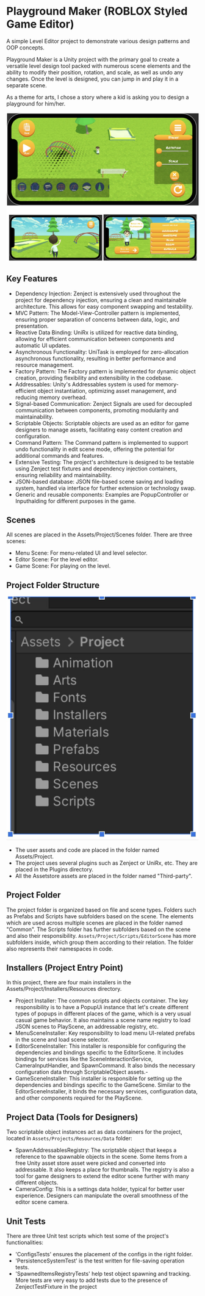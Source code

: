 # Playground Maker (ROBLOX Styled Game Editor)
A simple Level Editor project to demonstrate various design patterns and OOP concepts. 

Playground Maker is a Unity project with the primary goal to create a versatile level design tool packed with numerous scene elements and the ability to modify their position, rotation, and scale, as well as undo any changes. Once the level is designed, you can jump in and play it in a separate scene.

As a theme for arts, I chose a story where a kid is asking you to design a playground for him/her. 

![Menu](Menu.jpg)

## Key Features
- Dependency Injection: Zenject is extensively used throughout the project for dependency injection, ensuring a clean and maintainable architecture. This allows for easy component swapping and testability.
- MVC Pattern: The Model-View-Controller pattern is implemented, ensuring proper separation of concerns between data, logic, and presentation.
- Reactive Data Binding: UniRx is utilized for reactive data binding, allowing for efficient communication between components and automatic UI updates.
- Asynchronous Functionality: UniTask is employed for zero-allocation asynchronous functionality, resulting in better performance and resource management.
- Factory Pattern: The Factory pattern is implemented for dynamic object creation, providing flexibility and extensibility in the codebase.
- Addressables: Unity's Addressables system is used for memory-efficient object instantiation, optimizing asset management, and reducing memory overhead.
- Signal-based Communication: Zenject Signals are used for decoupled communication between components, promoting modularity and maintainability.
- Scriptable Objects: Scriptable objects are used as an editor for game designers to manage assets, facilitating easy content creation and configuration.
- Command Pattern: The Command pattern is implemented to support undo functionality in edit scene mode, offering the potential for additional commands and features.
- Extensive Testing: The project's architecture is designed to be testable using Zenject test fixtures and dependency injection containers, ensuring reliability and maintainability.
- JSON-based database: JSON file-based scene saving and loading system, handled via interface for further extension or technology swap.
- Generic and reusable components: Examples are PopupController or Inputhalding for different purposes in the game.

## Scenes
All scenes are placed in the Assets/Project/Scenes folder. There are three scenes:
- Menu Scene: For menu-related UI and level selector.
- Editor Scene: For the level editor.
- Game Scene: For playing on the level.

## Project Folder Structure
![Project](Project.jpg)
- The user assets and code are placed in the folder named Assets/Project. 
- The project uses several plugins such as Zenject or UniRx, etc. They are placed in the Plugins directory. 
- All the Assetstore assets are placed in the folder named "Third-party".

## Project Folder
The project folder is organized based on file and scene types. Folders such as Prefabs and Scripts have subfolders based on the scene. The elements which are used across multiple scenes are placed in the folder named "Common".
The Scripts folder has further subfolders based on the scene and also their responsibility. `Assets/Project/Scripts/EditorScene` has more subfolders inside, which group them according to their relation. The folder also represents their namespaces in code.

## Installers (Project Entry Point)
In this project, there are four main installers in the Assets/Project/Installers/Resources directory.
- Project Installer: The common scripts and objects container. The key responsibility is to have a PopupUi instance that let's create different types of popups in different places of the game, which is a very usual casual game behavior. It also maintains a scene name registry to load JSON scenes to PlayScene, an addressable registry, etc.
- MenuSceneInstaller: Key responsibility to load menu UI-related prefabs in the scene and load scene selector.
- EditorSceneInstaller: This installer is responsible for configuring the dependencies and bindings specific to the EditorScene. It includes bindings for services like the SceneInteractionService, CameraInputHandler, and SpawnCommand. It also binds the necessary configuration data through ScriptableObject assets.- 
- GameSceneInstaller: This installer is responsible for setting up the dependencies and bindings specific to the GameScene. Similar to the EditorSceneInstaller, it binds the necessary services, configuration data, and other components required for the PlayScene.

## Project Data (Tools for Designers)
Two scriptable object instances act as data containers for the project, located in `Assets/Projects/Resources/Data` folder:
- SpawnAddressablesRegistry: The scriptable object that keeps a reference to the spawnable objects in the scene. Some items from a free Unity asset store asset were picked and converted into addressable. It also keeps a place for thumbnails. The registry is also a tool for game designers to extend the editor scene further with many different objects.
- CameraConfig: This is a settings data holder, typical for better user experience. Designers can manipulate the overall smoothness of the editor scene camera.

## Unit Tests
There are three Unit test scripts which test some of the project's functionalities:
- 'ConfigsTests' ensures the placement of the configs in the right folder.
- 'PersistenceSystemTest' is the test written for file-saving operation tests.
- 'SpawnedItemsRegistryTests' help test object spawning and tracking.
More tests are very easy to add tests due to the presence of ZenjectTestFixture in the project



